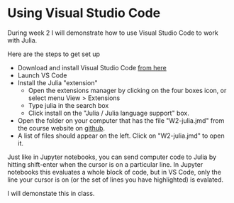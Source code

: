 # Using Visual Studio Code

During week 2 I will demonstrate how to use Visual Studio Code to work with Julia.

Here are the steps to get set up

* Download and install Visual Studio Code [from here](https://code.visualstudio.com/download)
* Launch VS Code
* Install the Julia "extension"
  * Open the extensions manager by clicking on the four boxes icon, or select menu View > Extensions
  * Type julia in the search box
  * Click install on the "Julia / Julia language support" box.
* Open the folder on your computer that has the file "W2-julia.jmd" from the course website on [github](https://github.com/AndrewIrwin/m3210-notebooks).
* A list of files should appear on the left. Click on "W2-julia.jmd" to open it.

Just like in Jupyter notebooks, you can send computer code to Julia by hitting shift-enter when the cursor is on a particular line. In 
Jupyter notebooks this evaluates a whole block of code, but in VS Code, only the line your cursor is on (or the set of lines you have highlighted) is evalated.

I will demonstate this in class.

